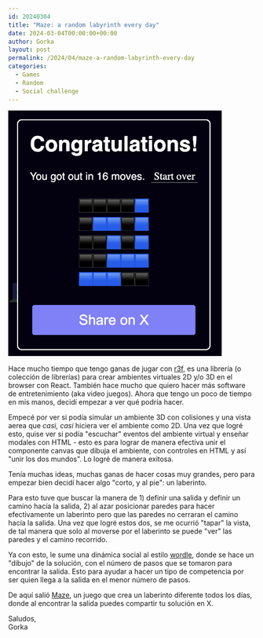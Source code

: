 ```yaml
---
id: 20240304
title: "Maze: a random labyrinth every day"
date: 2024-03-04T00:00:00+00:00
author: Gorka
layout: post
permalink: /2024/04/maze-a-random-labyrinth-every-day
categories:
  - Games
  - Random
  - Social challenge
---
```


<img style="margin: auto; height: 500px;" src="/public/img/2024/03/maze.png" alt="A new labyrinth every day" />

Hace mucho tiempo que tengo ganas de jugar con [r3f](https://docs.pmnd.rs/react-three-fiber/getting-started/introduction), es una librería (o colección de librerías) para crear ambientes virtuales 2D y/o 3D en el browser con React. También hace mucho que quiero hacer más software de entretenimiento (aka video juegos). Ahora que tengo un poco de tiempo en mis manos, decidí empezar a ver qué podría hacer.

Empecé por ver si podía simular un ambiente 3D con colisiones y una vista aerea que _casi, casi_ hiciera ver el ambiente como 2D. Una vez que logré esto, quise ver si podía "escuchar" eventos del ambiente virtual y enseñar modales con HTML - esto es para lograr de manera efectiva unir el componente canvas que dibuja el ambiente, con controles en HTML y así "unir los dos mundos". Lo logré de manera exitosa.

Tenía muchas ideas, muchas ganas de hacer cosas muy grandes, pero para empezar bien decidí hacer algo "corto, y al pie": un laberinto.

Para esto tuve que buscar la manera de 1) definir una salida y definir un camino hacía la salida, 2) al azar posicionar paredes para hacer efectivamente un laberinto pero que las paredes no cerraran el camino hacía la salida. Una vez que logré estos dos, se me ocurrió "tapar" la vista, de tal manera que solo al moverse por el laberinto se puede "ver" las paredes y el camino recorrido.

Ya con esto, le sume una dinámica social al estilo [wordle](https://www.nytimes.com/games/wordle/index.html), donde se hace un "dibujo" de la solución, con el número de pasos que se tomaron para encontrar la salida. Esto para ayudar a hacer un tipo de competencia por ser quien llega a la salida en el menor número de pasos.

De aquí salió [Maze](https://maze.aquigorka.com/), un juego que crea un laberinto diferente todos los días, donde al encontrar la salida puedes compartir tu solución en X.

Saludos,<br />
Gorka
